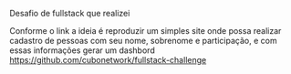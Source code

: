 Desafio de fullstack que realizei

Conforme o link a ideia é reproduzir um simples site onde possa realizar cadastro de pessoas com seu nome, sobrenome e participação, e com essas informações gerar um dashbord
https://github.com/cubonetwork/fullstack-challenge
